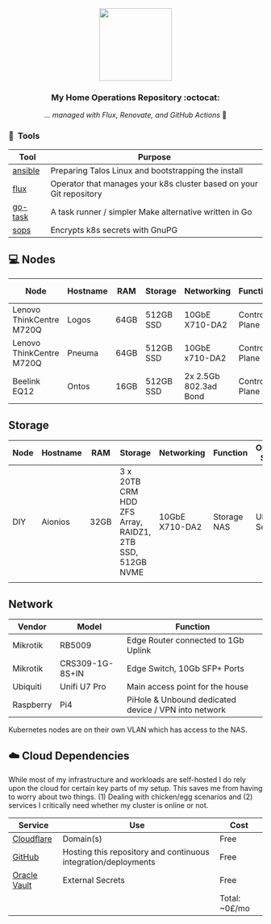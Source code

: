 <div align="center">

<img src="https://raw.githubusercontent.com/onedr0p/home-ops/main/docs/src/assets/logo.png" align="center" width="144px" height="144px"/>

### My Home Operations Repository :octocat:

_... managed with Flux, Renovate, and GitHub Actions_ 🤖

</div>


### :wrench:&nbsp; Tools

| Tool                                                               | Purpose                                                             |
|--------------------------------------------------------------------|---------------------------------------------------------------------|
| [ansible](https://www.ansible.com)                                 | Preparing Talos Linux and bootstrapping the install                 |
| [flux](https://toolkit.fluxcd.io/)                                 | Operator that manages your k8s cluster based on your Git repository |
| [go-task](https://github.com/go-task/task)                         | A task runner / simpler Make alternative written in Go              |
| [sops](https://github.com/mozilla/sops)                            | Encrypts k8s secrets with GnuPG                                     |


## 💻 Nodes
| Node                          | Hostname        | RAM  | Storage               | Networking                  | Function         | Operating System |
|-------------------------------|-----------------|------|-----------------------|-----------------------------|------------------|------------------|
| Lenovo ThinkCentre M720Q      | Logos           | 64GB | 512GB SSD             | 10GbE X710-DA2              | Control Plane    | Talos Linux      |
| Lenovo ThinkCentre M720Q      | Pneuma          | 64GB | 512GB SSD             | 10GbE x710-DA2              | Control Plane    | Talos Linux      |
| Beelink EQ12                  | Ontos           | 16GB | 512GB SSD             | 2x 2.5Gb 802.3ad Bond       | Control Plane    | Talos Linux      |


## Storage
| Node                          | Hostname        | RAM  | Storage                                                 | Networking       |Function         | Operating System |
|-------------------------------|-----------------|------|---------------------------------------------------------|------------------|-----------------|------------------|
| DIY                           | Aionios         | 32GB | 3 x 20TB CRM HDD ZFS Array, RAIDZ1, 2TB SSD, 512GB NVME |10GbE X710-DA2    |Storage NAS      | Ubuntu Server    |
|                               |                 |      |                                                         |                  |                 |                  |


## Network

| Vendor   | Model                        | Function                                                          |
|----------|------------------------------|-------------------------------------------------------------------|
| Mikrotik | RB5009                       | Edge Router connected to 1Gb Uplink                               |
| Mikrotik | CRS309-1G-8S+IN              | Edge Switch, 10Gb SFP+ Ports                                      |
| Ubiquiti | Unifi U7 Pro                 | Main access point for the house                                   |
| Raspberry| Pi4                          | PiHole & Unbound dedicated device / VPN into network              |

Kubernetes nodes are on their own VLAN which has access to the NAS.

## ☁️ Cloud Dependencies

While most of my infrastructure and workloads are self-hosted I do rely upon the cloud for certain key parts of my setup. This saves me from having to worry about two things. (1) Dealing with chicken/egg scenarios and (2) services I critically need whether my cluster is online or not.

| Service                                                               | Use                                                                | Cost           |
|-----------------------------------------------------------------------|--------------------------------------------------------------------|----------------|
| [Cloudflare](https://www.cloudflare.com/)                             | Domain(s)                                                          | Free           |
| [GitHub](https://github.com/)                                         | Hosting this repository and continuous integration/deployments     | Free           |
| [Oracle Vault](https://www.oracle.com/uk/cloud/)                      | External Secrets                                                   | Free           |
|                                                                       |                                                                    | Total: ~0£/mo  |

